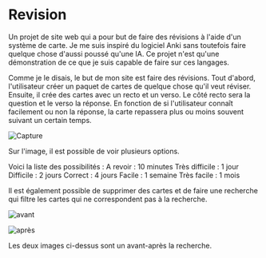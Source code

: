 # Revision
Un projet de site web qui a pour but de faire des révisions à l'aide d'un système de carte. Je me suis inspiré du logiciel Anki sans toutefois faire quelque chose d'aussi poussé qu'une IA. Ce projet n'est qu'une démonstration de ce que je suis capable de faire sur ces langages.

Comme je le disais, le but de mon site est faire des révisions. Tout d'abord, l'utilisateur créer un paquet de cartes de quelque chose qu'il veut réviser. Ensuite, il crée des cartes avec un recto et un verso. Le côté recto sera la question et le verso la réponse. En fonction de si l'utilisateur connaît facilement ou non la réponse, la carte repassera plus ou moins souvent suivant un certain temps.

![Capture](https://github.com/D3LTA117/Revision/assets/73521232/9147ff95-cd52-45b7-9067-b3cf8aff85d7)

Sur l'image, il est possible de voir plusieurs options.

Voici la liste des possibilités :
A revoir : 10 minutes
Très difficile : 1 jour
Difficile : 2 jours
Correct : 4 jours
Facile : 1 semaine
Très facile : 1 mois

Il est également possible de supprimer des cartes et de faire une recherche qui filtre les cartes qui ne correspondent pas à la recherche.

![avant](https://github.com/D3LTA117/Revision/assets/73521232/43bf6e1e-15ed-45ce-84c6-958f4e1e5023)

![après](https://github.com/D3LTA117/Revision/assets/73521232/697a972a-90a6-4e42-a51d-d8defa847434)

Les deux images ci-dessus sont un avant-après la recherche.

